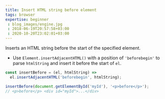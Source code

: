 ```yaml
---
title: Insert HTML string before element
tags: browser
expertise: beginner
 : blog_images/engine.jpg
 : 2018-06-19T20:57:58+03:00
 : 2020-10-20T23:02:01+03:00
---
```


Inserts an HTML string before the start of the specified element.

- Use `Element.insertAdjacentHTML()` with a position of `'beforebegin'` to parse `htmlString` and insert it before the start of `el`.

```js
const insertBefore = (el, htmlString) =>
  el.insertAdjacentHTML('beforebegin', htmlString);
```

```js
insertBefore(document.getElementById('myId'), '<p>before</p>');
// <p>before</p> <div id="myId">...</div>
```
